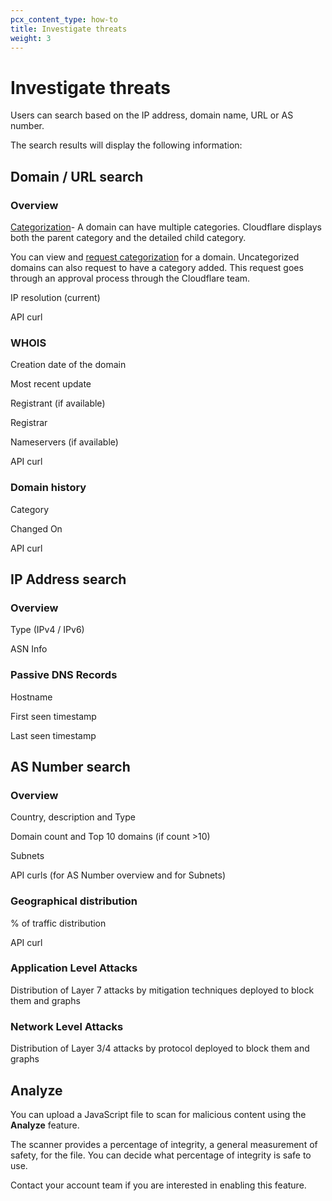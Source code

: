 ```yaml
---
pcx_content_type: how-to
title: Investigate threats
weight: 3
---
```


# Investigate threats

Users can search based on the IP address, domain name, URL or AS number.

The search results will display the following information: 

## Domain / URL search

### Overview

[Categorization](https://developers.cloudflare.com/cloudflare-one/policies/filtering/domain-categories/)- A domain can have multiple categories. Cloudflare displays both the parent category and the detailed child category.

You can view and [request categorization](/security-center/investigate/change-categorization/) for a domain. Uncategorized domains can also request to have a category added. This request goes through an approval process through the Cloudflare team.

IP resolution (current)

API curl

### WHOIS

Creation date of the domain

Most recent update

Registrant (if available)

Registrar

Nameservers (if available)

API curl

### Domain history

Category

Changed On

API curl

## IP Address search

### Overview

Type (IPv4 / IPv6)

ASN Info

### Passive DNS Records

Hostname

First seen timestamp

Last seen timestamp

## AS Number search

### Overview

Country, description and Type

Domain count and Top 10 domains (if count >10)

Subnets

API curls (for AS Number overview and for Subnets)

### Geographical distribution

% of traffic distribution

API curl

### Application Level Attacks

Distribution of Layer 7 attacks by mitigation techniques deployed to block them and graphs

### Network Level Attacks

Distribution of Layer 3/4 attacks by protocol deployed to block them and graphs

## Analyze

You can upload a JavaScript file to scan for malicious content using the **Analyze** feature.

The scanner provides a percentage of integrity, a general measurement of safety, for the file. You can decide what percentage of integrity is safe to use.

Contact your account team if you are interested in enabling this feature.

